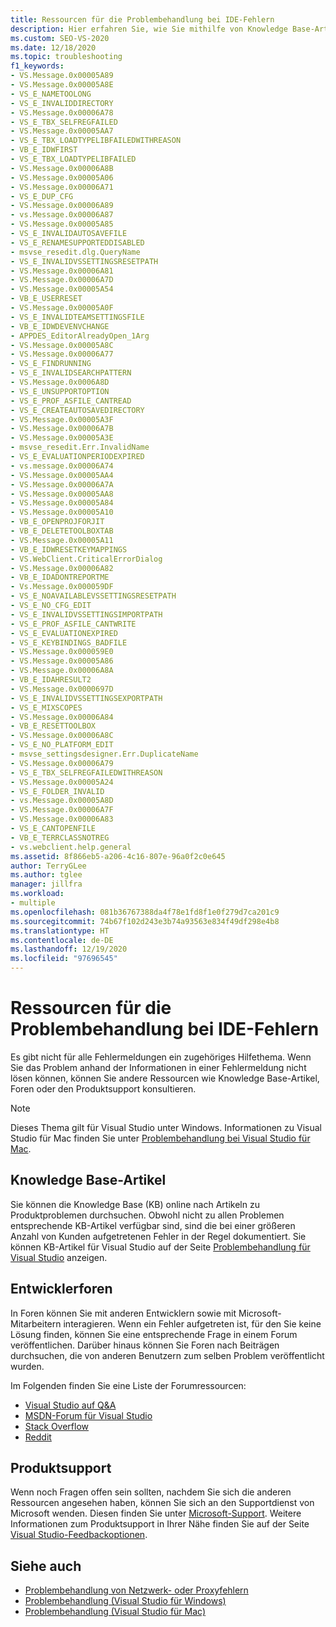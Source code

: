 ```yaml
---
title: Ressourcen für die Problembehandlung bei IDE-Fehlern
description: Hier erfahren Sie, wie Sie mithilfe von Knowledge Base-Artikeln, Foren oder des Produktsupports IDE-Fehler beheben, deren Fehlermeldungen nicht informativ genug sind, um Ihnen beim Beheben eines Problems zu helfen.
ms.custom: SEO-VS-2020
ms.date: 12/18/2020
ms.topic: troubleshooting
f1_keywords:
- VS.Message.0x00005A89
- VS.Message.0x00005A8E
- VS_E_NAMETOOLONG
- VS_E_INVALIDDIRECTORY
- VS.Message.0x00006A78
- VS_E_TBX_SELFREGFAILED
- VS.Message.0x00005AA7
- VS_E_TBX_LOADTYPELIBFAILEDWITHREASON
- VB_E_IDWFIRST
- VS_E_TBX_LOADTYPELIBFAILED
- VS.Message.0x00006A8B
- VS.Message.0x00005A06
- VS.Message.0x00006A71
- VS_E_DUP_CFG
- VS.Message.0x00006A89
- vs.Message.0x00006A87
- VS.Message.0x00005A85
- VS_E_INVALIDAUTOSAVEFILE
- VS_E_RENAMESUPPORTEDDISABLED
- msvse_resedit.dlg.QueryName
- VS_E_INVALIDVSSETTINGSRESETPATH
- VS.Message.0x00006A81
- VS.Message.0x00006A7D
- VS.Message.0x00005A54
- VB_E_USERRESET
- VS.Message.0x00005A0F
- VS_E_INVALIDTEAMSETTINGSFILE
- VB_E_IDWDEVENVCHANGE
- APPDES_EditorAlreadyOpen_1Arg
- VS.Message.0x00005A8C
- VS.Message.0x00006A77
- VS_E_FINDRUNNING
- VS_E_INVALIDSEARCHPATTERN
- VS.Message.0x0006A8D
- VS_E_UNSUPPORTOPTION
- VS_E_PROF_ASFILE_CANTREAD
- VS_E_CREATEAUTOSAVEDIRECTORY
- VS.Message.0x00005A3F
- VS.Message.0x00006A7B
- VS.Message.0x00005A3E
- msvse_resedit.Err.InvalidName
- VS_E_EVALUATIONPERIODEXPIRED
- vs.message.0x00006A74
- VS.Message.0x00005AA4
- VS.Message.0x00006A7A
- VS.Message.0x00005AA8
- VS.Message.0x00005A84
- VS.Message.0x00005A10
- VB_E_OPENPROJFORJIT
- VB_E_DELETETOOLBOXTAB
- VS.Message.0x00005A11
- VB_E_IDWRESETKEYMAPPINGS
- VS.WebClient.CriticalErrorDialog
- VS.Message.0x00006A82
- VB_E_IDADONTREPORTME
- Vs.Message.0x000059DF
- VS_E_NOAVAILABLEVSSETTINGSRESETPATH
- VS_E_NO_CFG_EDIT
- VS_E_INVALIDVSSETTINGSIMPORTPATH
- VS_E_PROF_ASFILE_CANTWRITE
- VS_E_EVALUATIONEXPIRED
- VS_E_KEYBINDINGS_BADFILE
- VS.Message.0x000059E0
- VS.Message.0x00005A86
- VS.Message.0x00006A8A
- VB_E_IDAHRESULT2
- VS.Message.0x0000697D
- VS_E_INVALIDVSSETTINGSEXPORTPATH
- VS_E_MIXSCOPES
- VS.Message.0x00006A84
- VB_E_RESETTOOLBOX
- VS.Message.0x00006A8C
- VS_E_NO_PLATFORM_EDIT
- msvse_settingsdesigner.Err.DuplicateName
- VS.Message.0x00006A79
- VS_E_TBX_SELFREGFAILEDWITHREASON
- VS.Message.0x00005A24
- VS_E_FOLDER_INVALID
- vs.Message.0x00005A8D
- VS.Message.0x00006A7F
- VS.Message.0x00006A83
- VS_E_CANTOPENFILE
- VB_E_TERRCLASSNOTREG
- vs.webclient.help.general
ms.assetid: 8f866eb5-a206-4c16-807e-96a0f2c0e645
author: TerryGLee
ms.author: tglee
manager: jillfra
ms.workload:
- multiple
ms.openlocfilehash: 081b36767388da4f78e1fd8f1e0f279d7ca201c9
ms.sourcegitcommit: 74b67f102d243e3b74a93563e834f49df298e4b8
ms.translationtype: HT
ms.contentlocale: de-DE
ms.lasthandoff: 12/19/2020
ms.locfileid: "97696545"
---
```

# <a name="resources-for-troubleshooting-ide-errors"></a>Ressourcen für die Problembehandlung bei IDE-Fehlern

Es gibt nicht für alle Fehlermeldungen ein zugehöriges Hilfethema. Wenn Sie das Problem anhand der Informationen in einer Fehlermeldung nicht lösen können, können Sie andere Ressourcen wie Knowledge Base-Artikel, Foren oder den Produktsupport konsultieren.

> [!NOTE]
> Dieses Thema gilt für Visual Studio unter Windows. Informationen zu Visual Studio für Mac finden Sie unter [Problembehandlung bei Visual Studio für Mac](/visualstudio/mac/troubleshooting).

## <a name="knowledge-base-articles"></a>Knowledge Base-Artikel

Sie können die Knowledge Base (KB) online nach Artikeln zu Produktproblemen durchsuchen. Obwohl nicht zu allen Problemen entsprechende KB-Artikel verfügbar sind, sind die bei einer größeren Anzahl von Kunden aufgetretenen Fehler in der Regel dokumentiert. Sie können KB-Artikel für Visual Studio auf der Seite [Problembehandlung für Visual Studio](/troubleshoot/visualstudio/welcome-visual-studio/) anzeigen.

## <a name="developer-forums"></a>Entwicklerforen

In Foren können Sie mit anderen Entwicklern sowie mit Microsoft-Mitarbeitern interagieren. Wenn ein Fehler aufgetreten ist, für den Sie keine Lösung finden, können Sie eine entsprechende Frage in einem Forum veröffentlichen. Darüber hinaus können Sie Foren nach Beiträgen durchsuchen, die von anderen Benutzern zum selben Problem veröffentlicht wurden.

Im Folgenden finden Sie eine Liste der Forumressourcen:

- [Visual Studio auf Q&A](/answers/products/vs/)
- [MSDN-Forum für Visual Studio](https://social.msdn.microsoft.com/Forums/vstudio)
- [Stack Overflow](https://stackoverflow.com/search?q=%22visual+studio%22)
- [Reddit](https://www.reddit.com/r/VisualStudio)

## <a name="product-support"></a>Produktsupport

Wenn noch Fragen offen sein sollten, nachdem Sie sich die anderen Ressourcen angesehen haben, können Sie sich an den Supportdienst von Microsoft wenden. Diesen finden Sie unter [Microsoft-Support](https://support.microsoft.com/en-us). Weitere Informationen zum Produktsupport in Ihrer Nähe finden Sie auf der Seite [Visual Studio-Feedbackoptionen](../../ide/feedback-options.md).

## <a name="see-also"></a>Siehe auch

* [Problembehandlung von Netzwerk- oder Proxyfehlern](../../install/install-and-use-visual-studio-behind-a-firewall-or-proxy-server.md#troubleshoot-network-related-errors)
* [Problembehandlung (Visual Studio für Windows)](/troubleshoot/visualstudio/welcome-visual-studio/)
* [Problembehandlung (Visual Studio für Mac)](/visualstudio/mac/troubleshooting)
